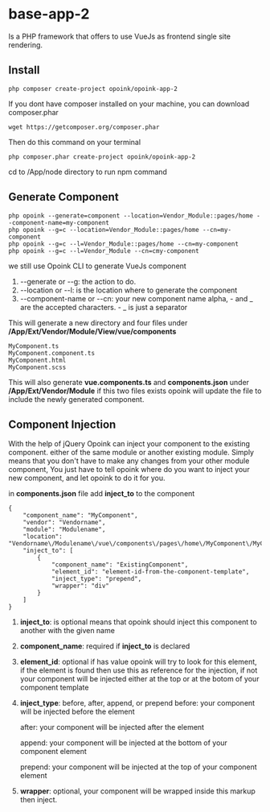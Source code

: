 # base-app-2
Is a PHP framework that offers to use VueJs as frontend single site rendering.


Install
-------
    php composer create-project opoink/opoink-app-2
    
If you dont have composer installed on your machine, you can download composer.phar

    wget https://getcomposer.org/composer.phar

Then do this command on your terminal

    php composer.phar create-project opoink/opoink-app-2

cd to <intallation dir>/App/node directory to run npm command


Generate Component
-------
    php opoink --generate=component --location=Vendor_Module::pages/home --component-name=my-component
    php opoink --g=c --location=Vendor_Module::pages/home --cn=my-component
    php opoink --g=c --l=Vendor_Module::pages/home --cn=my-component
    php opoink --g=c --l=Vendor_Module --cn=cmy-component


we still use Opoink CLI to generate VueJs component
1. --generate or --g: the action to do.
2. --location or --l: is the location where to generate the component
3. --component-name or --cn: your new component name alpha, - and _ are the accepted characters. - _ is just a separator

This will generate a new directory and four files under **/App/Ext/Vendor/Module/View/vue/components**

    MyComponent.ts
    MyComponent.component.ts
    MyComponent.html
    MyComponent.scss

This will also generate **vue.components.ts** and **components.json** under **/App/Ext/Vendor/Module** if this two files exists opoink will update the file to include the newly generated component.



Component Injection
-------
With the help of jQuery Opoink can inject your component to the existing component. either of the same module or another existing module.
Simply means that you don't have to make any changes from your other module component, You just have to tell opoink where do you want to inject your new component, and let opoink to do it for you. 

in **components.json** file add **inject_to** to the component

    {
        "component_name": "MyComponent",
        "vendor": "Vendorname",
        "module": "Modulename",
        "location": "Vendorname\/Modulename\/vue\/components\/pages\/home\/MyComponent\/MyComponent.component",
        "inject_to": [
            {
                "component_name": "ExistingComponent",
                "element_id": "element-id-from-the-component-template",
                "inject_type": "prepend",
                "wrapper": "div"
            }
        ]
    }

1. **inject_to**: is optional means that opoink should inject this component to another with the given name
2. **component_name**: required if **inject_to** is declared
3. **element_id**: optional if has value opoink will try to look for this element, if the element is found then use this as reference for the injection, if not your component will be injected either at the top or at the botom of your component template
4. **inject_type**: before, after, append, or prepend
    before: your component will be injected before the element
    
    after: your component will be injected after the element
    
    append: your component will be injected at the bottom of your component element
    
    prepend: your component will be injected at the top of your component element
5. **wrapper**: optional, your component will be wrapped inside this markup then inject.
